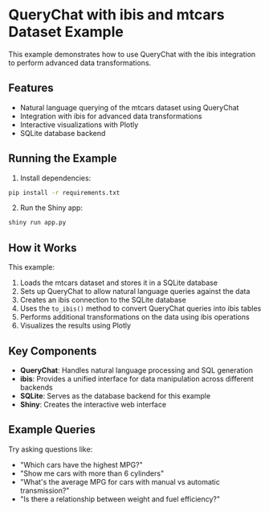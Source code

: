 # QueryChat with ibis and mtcars Dataset Example

This example demonstrates how to use QueryChat with the ibis integration to perform advanced data transformations. 

## Features

- Natural language querying of the mtcars dataset using QueryChat
- Integration with ibis for advanced data transformations
- Interactive visualizations with Plotly
- SQLite database backend

## Running the Example

1. Install dependencies:
```bash
pip install -r requirements.txt
```

2. Run the Shiny app:
```bash
shiny run app.py
```

## How it Works

This example:

1. Loads the mtcars dataset and stores it in a SQLite database
2. Sets up QueryChat to allow natural language queries against the data
3. Creates an ibis connection to the SQLite database
4. Uses the `to_ibis()` method to convert QueryChat queries into ibis tables
5. Performs additional transformations on the data using ibis operations
6. Visualizes the results using Plotly

## Key Components

- **QueryChat**: Handles natural language processing and SQL generation
- **ibis**: Provides a unified interface for data manipulation across different backends
- **SQLite**: Serves as the database backend for this example
- **Shiny**: Creates the interactive web interface

## Example Queries

Try asking questions like:

- "Which cars have the highest MPG?"
- "Show me cars with more than 6 cylinders"
- "What's the average MPG for cars with manual vs automatic transmission?"
- "Is there a relationship between weight and fuel efficiency?"